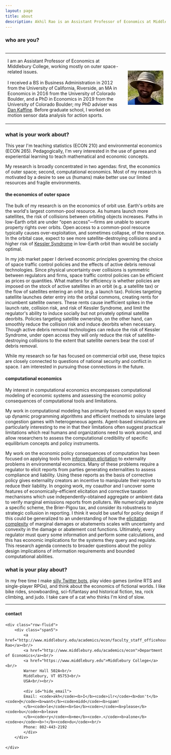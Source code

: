 ```yaml
---
layout: page
title: about
description: Akhil Rao is an Assistant Professor of Economics at Middlebury College; research in environmental and natural resource economics
---
```


### who are you?

<table style="width:100%">
<div class="row">
  <div class="column">
    <td width="75%" class = "left"> 
        <p>  I am an Assistant Professor of Economics at Middlebury College, working mostly on outer space-related issues.<br/><br/> I received a BS in Business Administration in 2012 from the University of California, Riverside, an MA in Economics in 2016 from the University of Colorado Boulder, and a PhD in Economics in 2019 from the University of Colorado Boulder; my PhD adviser was <a href="http://spot.colorado.edu/~daka9342/">Dan Kaffine</a>. Before graduate school, I worked on motion sensor data analysis for action sports.
        </p>
    </td> 
  </div> 
    <div class="column">
    <td width="25%" class = "right">
       <img src="../assets/pics/akhil_hat.png"
                    title="Akhil Rao"
      />
    </td>
  </div>
</div>
</table>

### what is your work about?

This year I'm teaching statistics (ECON 210) and environmental economics (ECON 265). Pedagogically, I'm very interested in the use of games and experiential learning to teach mathematical and economic concepts.

My research is broadly concentrated in two agendas: first, the economics of outer space; second, computational economics. Most of my research is motivated by a desire to see us (humans) make better use our limited resources and fragile environments.

#### the economics of outer space

The bulk of my research is on the economics of orbit use. Earth's orbits are the world's largest common-pool resource. As humans launch more satellites, the risk of collisions between orbiting objects increases. Paths in low-Earth orbit are under &ldquo;open access&rdquo;&mdash;firms are unable to secure property rights over orbits. Open access to a common-pool resource typically causes over-exploitation, and sometimes collapse, of the resource. In the orbital case, expect to see more satellite-destroying collisions and a higher risk of [Kessler Syndrome](https://en.wikipedia.org/wiki/Kessler_syndrome) in low-Earth orbit than would be socially optimal.

In my job market paper I derived economic principles governing the choice of space traffic control policies and the effects of active debris removal technologies. Since physical uncertainty over collisions is symmetric between regulators and firms, space traffic control policies can be efficient as prices or quantities. What matters for efficiency is whether policies are imposed on the stock of active satellites in an orbit (e.g. a satellite tax) or the flow of satellites entering an orbit (e.g. a launch tax). Policies targeting satellite launches deter entry into the orbital commons, creating rents for incumbent satellite owners. These rents cause inefficient spikes in the launch rate, collision risk, and risk of Kessler Syndrome, and limit the regulator's ability to induce socially but not privately optimal satellite deorbits. Policies targeting satellite ownership, on the other hand, can smoothly reduce the collision risk and induce deorbits when necessary. Though active debris removal technologies can reduce the risk of Kessler Syndrome, under open access they will only reduce the risk of satellite-destroying collisions to the extent that satellite owners bear the cost of debris removal.

While my research so far has focused on commercial orbit use, these topics are closely connected to questions of national security and conflict in space. I am interested in pursuing those connections in the future.

#### computational economics

My interest in computational economics encompasses computational modeling of economic systems and assessing the economic policy consequences of computational tools and limitations. 

My work in computational modeling has primarily focused on ways to speed up dynamic programming algorithms and efficient methods to simulate large congestion games with heterogeneous agents. Agent-based simulations are particularly interesting to me in that their limitations often suggest practical limitations which real humans and organizations need to work around, and allow researchers to assess the computational credibility of specific equilibrium concepts and policy instruments.

My work on the economic policy consequences of computation has been focused on applying tools from [information elicitation](https://sites.google.com/site/informationelicitation/) to externality problems in environmental economics. Many of these problems require a regulator to elicit reports from parties generating externalities to assess compliance and liability. Using these reports as the basis of corrective policy gives externality creators an incentive to manipulate their reports to reduce their liability. In ongoing work, my coauthor and I uncover some features of economically-efficient elicitation and corrective taxation mechanisms which use independently-obtained aggregate or ambient data to verify marginal emissions reports from polluters. We numerically analyze a specific scheme, the Brier-Pigou tax, and consider its robustness to strategic collusion in reporting. I think it would be useful for policy design if this could be generalized to an understanding of how the [elicitation complexity](https://arxiv.org/abs/1506.07212) of marginal damages or abatements scales with uncertainty and convexity in the damage or abatement cost functions. Ultimately, every regulator must query some information and perform some calculations, and this has economic implications for the systems they query and regulate. This research agenda connects to broader questions about the policy design implications of information requirements and bounded computational abilities.

<!-- 
#### the economics of scientific investments

The broad question I'm considering is, "How should society prioritize resources among investments in scientific progress?"  While cost-benefit analysis is the guiding principle, there are significant challenges in calculating the benefits of scientific investments, many of which involve fundamental limits of human knowledge and significant lags in realizing benefits. It is difficult to assign probabilities to outcomes we can't conceive of, and it may take many decades before we realize the value of a contribution. I often think of the Fourier transform in this context: [though it was known since at least around 1823, it wasn't until 1930 that Norbert Wiener demonstrated the broad utility of the equation](https://pulse.embs.org/january-2016/highlights-in-the-history-of-the-fourier-transform/). In this context, I wonder under what assumptions cost-benefit analyses of supporting the mathematicians developing these tools would have declared their work beneficial enough to publicly support.

Currently I'm thinking about the economics of investments in particle colliders for high-energy physics. One of the central aims of particle physics is to understand the elementary building blocks of nature. The consensus in the particle physics community seems to be that larger particle colliders are necessary to select between different high-energy theories.

While the costs of collider investments are often relatively easy to measure, their benefits are varied and relatively difficult to measure. They span direct and indirect benefits received by regional economies, including scientific workforces and those who would employ them later, benefits conferred from spinoff technologies (some which are predictable and some which are less so), national security benefits of maintaining a buffer of skilled scientists and engineers, and the direct scientific benefits of the work itself. My goal here as an economist is to frame the ongoing debate about collider investments in the US in rigorous economic terms, provide best practices for conducting cost-benefit analyses for new collider investments around the world, and develop policy guidelines to maximize the net benefits of such investments. -->


### what is your play about?

In my free time I make [silly Twitter bots](https://twitter.com/bakRabot), play video games (online RTS and single-player RPGs), and think about the economics of fictional worlds. I like bike rides, snowboarding, sci-fi/fantasy and historical fiction, tea, rock climbing, and judo. I take care of a cat who thinks I'm kind of slow.

---

<div class="container">
<h4><a name="contact"></a>contact</h4>

    <div class="row-fluid">
        <div class="span5">
            <a href="http://www.middlebury.edu/academics/econ/faculty_staff_officehours/node/623754">Akhil Rao</a><br/>
            <a href="http://www.middlebury.edu/academics/econ">Department of Economics</a><br/>
            <a href="https://www.middlebury.edu">Middlebury College</a><br/>
            Warner Hall 502A<br/>
            Middlebury, VT 05753<br/>
            USA<br/><br/>

            <div id="hide_email">
            Email: <code>akh</code><b>I</b><code>ilr</code><b>don't</b><code>@</code><b>want</b><code>midd</code><b>spam!
            </b><code>le</code><b>So</b><code></code><b>please</b><code>bu</code><b>leave
            </b><code>ry</code><b>me</b><code>.</code><b>alone</b><code>e</code><b>!</b><code>du</code><br/>
            Phone: 802-443-2192
            </div>
        </div>

    </div>
</div>
